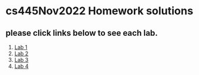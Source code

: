# cs445Nov2022 Homework solutions
## please click links below to see each lab.
1. [Lab 1](https://github.com/bellaxing/cs445Nov2022/edit/main/lab1.md)
2. [Lab 2](https://github.com/bellaxing/cs445Nov2022/edit/main/lab1.md)
3. [Lab 3](https://github.com/bellaxing/cs445Nov2022/edit/main/lab1.md)
4. [Lab 4](https://github.com/bellaxing/cs445Nov2022/edit/main/lab1.md)


